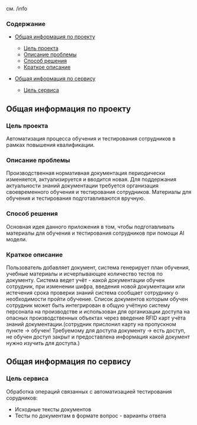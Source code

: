 см. /info


### Содержание
    
- [Общая информация по проекту](#общая-информация-по-проекту)
    - [Цель проекта](#цель-проекта)
    - [Описание проблемы](#описание-проблемы)
    - [Способ решения](#способ-решения)
    - [Краткое описание](#краткое-описание)

- [Общая информация по сервису](#общая-информация-по-сервису)
    - [Цель сервиса](#цель-сервиса)




## Общая информация по проекту
### Цель проекта
Автоматизация процесса обучения и тестирования сотрудников в рамках повышения квалификации.

### Описание проблемы
Производственная нормативная документация периодически изменяется, актуализируется и вводится новая. Для поддержания актуальности знаний документации требуется организация своевременного обучения и тестирования сотрудников. Материалы для обучения и тестирования подготавливаются вручную.

### Способ решения
Основная идея данного приложения в том, чтобы подготавливать материалы для обучения и тестирования сотрудников при помощи AI модели.

### Краткое описание
Пользователь добавляет документ, система генерирует план обучения, учебные материалы и исчерпывающее количество тестов по документу. 
Система ведет учёт - какой документации обучен сотрудник, при изменении шифра, введения новой документации или истечения срока проверки знаний система сообщает сотруднику о необходимости пройти обучение. 
Список документов которым обучен сотрудник может быть интегрирован в общую учётную систему персонала на производстве и использован для организации доступа на опасных производственных объектах через введение RFID карт учёта знаний документации.(сотрудник прислонил карту на пропускном пункте → обучен! Требуемому для доступа документу → есть доступ, не обучен доступ закрыт и предоставлена информация какой документ нужно изучить для доступа.)

## Общая информация по сервису
### Цель сервиса
Обработка операций связанных с автоматизацией тестирования сорудников:
 - Исходные тексты документов
 - Тесты по документам в формате вопрос - варианты ответа

 
